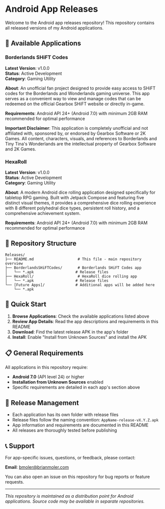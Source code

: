 # Android App Releases

Welcome to the Android app releases repository! This repository contains all released versions of my Android applications.

## 📱 Available Applications

### Borderlands SHiFT Codes

**Latest Version**: v1.0.0  
**Status**: Active Development  
**Category**: Gaming Utility

**About**: An unofficial fan project designed to provide easy access to SHiFT codes for the Borderlands and Wonderlands gaming universe. This app serves as a convenient way to view and manage codes that can be redeemed on the official Gearbox SHiFT website or directly in-game.

**Requirements**: Android API 24+ (Android 7.0) with minimum 2GB RAM recommended
for optimal performance

**Important Disclaimer**: This application is completely unofficial and not affiliated with, sponsored by, or endorsed by Gearbox Software or 2K Games. All content, characters, visuals, and references to Borderlands and Tiny Tina's Wonderlands are the intellectual property of Gearbox Software and 2K Games.

### HexaRoll

**Latest Version**: v1.0.0  
**Status**: Active Development  
**Category**: Gaming Utility

**About**: A modern Android dice rolling application designed specifically for tabletop RPG gaming. Built with Jetpack Compose and featuring five distinct visual themes, it provides a comprehensive dice rolling experience with 8 different polyhedral dice types, persistent roll history, and a comprehensive achievement system.

**Requirements**: Android API 24+ (Android 7.0) with minimum 2GB RAM recommended for optimal performance


## 📂 Repository Structure

```
Releases/
├── README.md                    # This file - main repository overview
├── BorderlandsSHiFTCodes/       # Borderlands SHiFT Codes app
│   └── *.apk                   # Release files
├── HexaRoll/                    # HexaRoll dice rolling app
│   └── *.apk                   # Release files
└── [Future Apps]/              # Additional apps will be added here
    └── *.apk
```

## 🚀 Quick Start

1. **Browse Applications**: Check the available applications listed above
2. **Review App Details**: Read the app descriptions and requirements in this README
3. **Download**: Find the latest release APK in the app's folder
4. **Install**: Enable "Install from Unknown Sources" and install the APK

## 📋 General Requirements

All applications in this repository require:
- **Android 7.0** (API level 24) or higher
- **Installation from Unknown Sources** enabled
- Specific requirements are detailed in each app's section above

## 🔄 Release Management

- Each application has its own folder with release files
- Release files follow the naming convention: `AppName-release-vX.Y.Z.apk`
- App information and requirements are documented in this README
- All releases are thoroughly tested before publishing

## 📞 Support

For app-specific issues, questions, or feedback, please contact:

**Email**: bmoler@brianmoler.com

You can also open an issue on this repository for bug reports or feature requests.

---

*This repository is maintained as a distribution point for Android applications. Source code may be available in separate repositories.*

